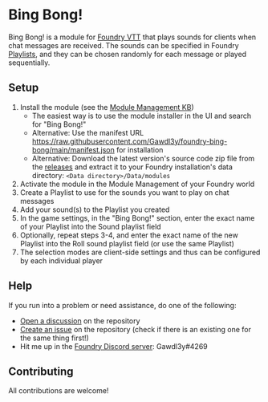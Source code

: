 # Bing Bong!
Bing Bong! is a module for [Foundry VTT](https://foundryvtt.com) that plays sounds for clients when chat messages are received.
The sounds can be specified in Foundry [Playlists](https://foundryvtt.com/article/playlists/), and they can be chosen randomly for each message or played sequentially.

## Setup
1. Install the module (see the [Module Management KB](https://foundryvtt.com/article/modules/))
	- The easiest way is to use the module installer in the UI and search for "Bing Bong!"
	- Alternative: Use the manifest URL https://raw.githubusercontent.com/Gawdl3y/foundry-bing-bong/main/manifest.json for installation
	- Alternative: Download the latest version's source code zip file from the [releases](https://github.com/Gawdl3y/foundry-bing-bong/releases) and extract it to your Foundry installation's data directory: `<Data directory>/Data/modules`
2. Activate the module in the Module Management of your Foundry world
3. Create a Playlist to use for the sounds you want to play on chat messages
4. Add your sound(s) to the Playlist you created
5. In the game settings, in the "Bing Bong!" section, enter the exact name of your Playlist into the Sound playlist field
6. Optionally, repeat steps 3-4, and enter the exact name of the new Playlist into the Roll sound playlist field (or use the same Playlist)
7. The selection modes are client-side settings and thus can be configured by each individual player

## Help
If you run into a problem or need assistance, do one of the following:
- [Open a discussion](https://github.com/Gawdl3y/foundry-bing-bong/discussions) on the repository
- [Create an issue](https://github.com/Gawdl3y/foundry-bing-bong/issues/new) on the repository (check if there is an existing one for the same thing first!)
- Hit me up in the [Foundry Discord server](https://discord.gg/foundryvtt): Gawdl3y#4269

## Contributing
All contributions are welcome!
